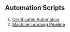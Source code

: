 <!-- ## Automation Scripts

1. [Certificates Automation](/automation/Certificates/generatePDFs.py)
2. [Machine Learning Pipeline](/automation/ML/pipeline.ipynb) -->

## Automation Scripts

1. [Certificates Automation](/Certificates/generatePDFs.py)
2. [Machine Learning Pipeline](ML/pipeline.ipynb)




